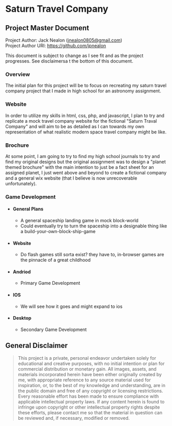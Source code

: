 # Saturn Travel Company
## Project Master Document

Project Author: Jack Nealon (jnealon0805@gmail.com) <br>
Project Author URI: https://github.com/jpnealon


This document is subject to change as I see fit and as the project progresses. See disclaimersa t the bottom of this document. 

### Overview

The initial plan for this project will be to focus on recreating my saturn travel company project that I made in high school for an astronomy assignment. 

### Website

In order to utilize my skills in html, css, php, and javascript, I plan to try and replicate a mock travel company website for the fictional "Saturn Traval Company" and will aim to be as detailed as I can towards my own representation of what realistic modern space travel company might be like.

### Brochure

At some point, I am going to try to find my high school journals to try and find my original designs but the original assignment was to design a "planet themed brochure" with the main intention to just be a fact sheet for an assigned planet, I just went above and beyond to create a fictional company and a general wix website (that I believe is now unrecoverable unfortunately).

### Game Development

- #### General Plans
    - A general spaceship landing game in mock block-world
    - Could eventually try to turn the spaceship into a designable thing like a build-your-own-block-ship-game

- #### Website
    - Do flash games still sorta exist? they have to, in-browser games are the pinnacle of a great childhood

- #### Andriod
    - Primary Game Development

- #### IOS
    - We will see how it goes and might expand to ios


- #### Desktop
    - Secondary Game Development


    
## General Disclaimer

> This project is a private, personal endeavor undertaken solely for educational and creative purposes, with no initial intention or plan for commercial distribution or monetary gain. All images, assets, and materials incorporated herein have been either originally created by me, with appropriate reference to any source material used for inspiration, or, to the best of my knowledge and understanding, are in the public domain and free of any copyright or licensing restrictions. Every reasonable effort has been made to ensure compliance with applicable intellectual property laws. If any content herein is found to infringe upon copyright or other intellectual property rights despite these efforts, please contact me so that the material in question can be reviewed and, if necessary, modified or removed.